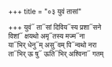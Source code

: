 +++
title = "०३ युवं तासां"

+++
युवं᳓ ता᳓सां दिविय᳓स्य प्रशा᳓सने  
विशां᳓ क्षयथो अमृ᳓तस्य मज्म᳓ना  
या᳓भिर् धेनु᳓म् असु᳓वम् पि᳓न्वथो नरा  
ता᳓भिर् ऊ षु᳓ ऊति᳓भिर् अश्विना᳓ गतम्
